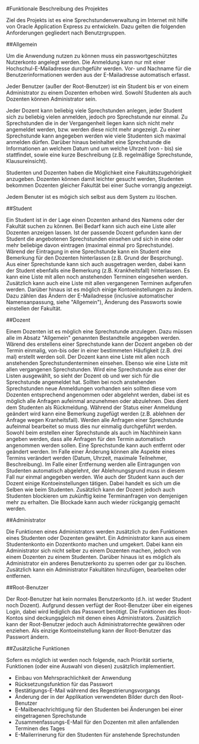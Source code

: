 #Funktionale Beschreibung des Projektes

Ziel des Projekts ist es eine Sprechstundenverwaltung im Internet mit hilfe
von Oracle Application Express zu entwickeln. Dazu gelten die folgenden Anforderungen
gegliedert nach Benutzrgruppen.

##Allgemein

Um die Anwendung nutzen zu können muss ein passwortgeschütztes Nutzerkonto angelegt werden.
Die Anmeldung kann nur mit einer Hochschul-E-Mailadresse durchgeführ werden. Vor- und
Nachname für die Benutzerinformationen werden aus der E-Mailadresse automatisch erfasst.

Jeder Benutzer (außer der Root-Benutzer) ist ein Student bis er von einem Administrator
zu einem Dozenten erhoben wird. Sowohl Studenten als auch Dozenten können Administrator sein.

Jeder Dozent kann beliebig viele Sprechstunden anlegen, jeder Student sich zu beliebig vielen
anmelden, jedoch pro Sprechstunde nur einmal. Zu Sprechstunden die in der Vergangenheit liegen
kann sich nicht mehr angemeldet werden, bzw. werden diese nicht mehr angezeigt. Zu einer Sprechstunde
kann angegeben werden wie viele Studenten sich maximal anmelden dürfen. Darüber hinaus beinhaltet
eine Sprechstunde die Informationen an welchem Datum und um welche Uhrzeit (von - bis)
sie stattfindet, sowie eine kurze Beschreibung (z.B. regelmäßige Sprechstunde, Klausureinsicht).

Studenten und Dozenten haben die Möglichkeit eine Fakultätszugehörigkeit anzugeben.
Dozenten können damit leichter gesucht werden, Studenten bekommen Dozenten gleicher Fakultät bei
einer Suche vorrangig angezeigt.

Jedem Benuter ist es mögich sich selbst aus dem System zu löschen.

##Student

Ein Student ist in der Lage einen Dozenten anhand des Namens oder der Fakultät suchen zu können.
Bei Bedarf kann sich auch eine Liste aller Dozenten anzeigen lassen. Ist der passende Dozent gefunden
kann der Student die angebotenen Sprechstunden einsehen und sich in eine oder mehr beliebige
davon eintragen (maximal einmal pro Sprechstunde). Wärend der Eintragung in eine Sprechstunde
kann ein Student eine Bemerkung für den Dozenten hinterlassen (z.B. Grund der Besprchung).
Aus einer Sprechstunde kann sich auch ausgetragen werden, dabei kann der Student ebenfalls
eine Bemerkung (z.B. Krankheitsfall) hinterlassen. Es kann eine Liste mit allen noch anstehenden
Terminen eingesehen werden. Zusätzlich kann auch eine Liste mit allen vergangenen Terminen
aufgerufen werden. Darüber hinaus ist es möglich einige Kontoeinstellungen zu ändern.
Dazu zählen das Ändern der E-Mailadresse (inclusive automatischer Namensanpassung, siehe "Allgemein"),
Änderung des Passworts sowie einstellen der Fakultät.


##Dozent

Einem Dozenten ist es möglich eine Sprechstunde anzulegen. Dazu müssen alle im Absatz "Allgemein"
genannten Bestandteile angegeben werden. Wärend des erstellens einer Sprechstunde kann der Dozent
angeben ob der Termin einmalig, von-bis oder in einer bestimmeten Häufigkeit (z.B. drei mal) erstellt
werden soll. Der Dozent kann eine Liste mit allen noch anstehenden Sprechstundenterminen einsehen.
Ebenso wie eine Liste mit allen vergangenen Sprechstunden. Wird eine Sprechstunde aus einer der Listen
ausgewählt, so sieht der Dozent ob und wer sich für die Sprechstunde angemeldet hat. Sollten bei noch
anstehenden Sprechstunden neue Anmeldungen vorhanden sein sollten diese vom Dozenten entsprechend angenommen
oder abgelehnt werden, dabei ist es möglich alle Anfragen aufeinmal anzunehmen oder abzulehnen.
Dies dient dem Studenten als Rückmeldung. Während der Status einer Anmeldung geändert
wird kann eine Bemerkung zugefügt werden (z.B. ablehnen der Anfrage wegen Kranheitsfall). Werden alle
Anfragen einer Sprechstunde aufeinmal bearbeitet so muss dies nur einmalig durchgeführt werden.
Sowohl beim erstellen einer Sprechstunde als auch im Nachhinein kann angeben werden, dass alle Anfragen
für den Termin automatisch angenommen werden sollen. Eine Sprechstunde kann auch entfernt
oder geändert werden. Im Falle einer Änderung können alle Aspekte eines Termins verändert werden (Datum,
Uhrzeit, maximale Teilnehmer, Beschreibung). Im Falle einer Entfernung werden alle Eintragungen von Studenten automatisch
abgelehnt, der Ablehnungsgrund muss in diesem Fall nur einmal angegeben werden.
Wie auch der Student kann auch der Dozent einige Kontoeinstellungen tätigen. Dabei handelt es sich um
die Selben wie beim Studenten. Zusätzlich kann der Dozent jedoch auch Studenten blockieren um zukünftig
keine Terminanfragen von demjenigen mehr zu erhalten. Die Blockade kann auch wieder rückgangig gemacht werden.


##Administrator

Die Funktionen eines Administrators werden zusätzlich zu den Funktionen eines Studenten oder Dozenten gewährt.
Ein Administrator kann aus einem Studentenkonto ein Dozentkonto machen und umgekert.
Dabei kann ein Administrator sich nicht selber zu einem Dozenten machen, jedoch von einem
Dozenten zu einem Studenten. Darüber hinaus ist es möglich als Administrator ein anderes Benutzerkonto
zu sperren oder gar zu löschen. Zusätzlich kann ein Administrator Fakultäten hinzufügen, bearbeiten
oder entfernen.


##Root-Benutzer

Der Root-Benutzer hat kein normales Benutzerkonto (d.h. ist weder Student noch Dozent). Aufgrund dessen
verfügt der Root-Benutzer über ein eigenes Login, dabei wird lediglich das Passwort benötigt.
Die Funktionen des Root-Kontos sind deckungsgleich mit denen eines Administrators. Zusätzlich kann der
Root-Benutzer jedoch auch Administratorrechte gewähren oder enziehen. Als einzige Kontoeinstellung
kann der Root-Benutzer das Passwort ändern.


##Zusätzliche Funktionen

Sofern es möglich ist werden noch folgende, nach Priorität
sortierte, Funktionen (oder eine Auswahl von diesen) zusätzlich implementiert.

- Einbau von Mehrsprachlichkeit der Anwendung
- Rücksetzungsfunktion für das Passwort
- Bestätigungs-E-Mail während des Regestrierungsvorgangs
- Änderung der in der Applikation verwendeten Bilder durch den Root-Benutzer
- E-Mailbenachrichtigung für den Studenten bei Änderungen bei einer eingetragenen Sprechstunde
- Zusammenfassungs-E-Mail für den Dozenten mit allen anfallenden Terminen des Tages
- E-Mailerrinerung für den Studenten für anstehende Sprechstunden



